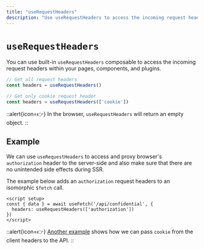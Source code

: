```yaml
---
title: "useRequestHeaders"
description: "Use useRequestHeaders to access the incoming request headers."
---
```


# `useRequestHeaders`

You can use built-in `useRequestHeaders` composable to access the incoming request headers within your pages, components, and plugins.

```js
// Get all request headers
const headers = useRequestHeaders()

// Get only cookie request header
const headers = useRequestHeaders(['cookie'])
```

::alert{icon=👉}
In the browser, `useRequestHeaders` will return an empty object.
::

## Example

We can use `useRequestHeaders` to access and proxy browser's `authorization` header to the server-side and also make sure that there are no unintended side effects during SSR.

The example below adds an `authorization` request headers to an isomorphic `$fetch` call.

```vue [pages/some-page.vue]
<script setup>
const { data } = await useFetch('/api/confidential', {
  headers: useRequestHeaders(['authorization'])
})
</script>
```

::alert{icon=👉}
[Another example](/getting-started/data-fetching#example-pass-client-headers-to-the-api) shows how we can pass `cookie` from the client headers to the API.
::
